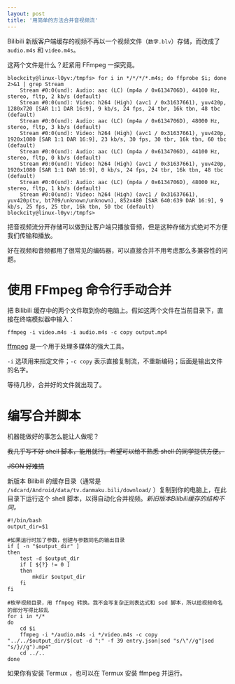 ```yaml
---
layout: post
title: '用简单的方法合并音视频流'
--- 
```

Bilibili 新版客户端缓存的视频不再以一个视频文件（```数字.blv```）存储，而改成了 ```audio.m4s``` 和 ```video.m4s```。

这两个文件是什么？赶紧用 FFmpeg 一探究竟。

```
blockcity@linux-l0yv:/tmpfs> for i in */*/*/*.m4s; do ffprobe $i; done 2>&1 | grep Stream
    Stream #0:0(und): Audio: aac (LC) (mp4a / 0x6134706D), 44100 Hz, stereo, fltp, 2 kb/s (default)
    Stream #0:0(und): Video: h264 (High) (avc1 / 0x31637661), yuv420p, 1280x720 [SAR 1:1 DAR 16:9], 9 kb/s, 24 fps, 24 tbr, 16k tbn, 48 tbc (default)
    Stream #0:0(und): Audio: aac (LC) (mp4a / 0x6134706D), 48000 Hz, stereo, fltp, 3 kb/s (default)
    Stream #0:0(und): Video: h264 (High) (avc1 / 0x31637661), yuv420p, 1920x1080 [SAR 1:1 DAR 16:9], 23 kb/s, 30 fps, 30 tbr, 16k tbn, 60 tbc (default)
    Stream #0:0(und): Audio: aac (LC) (mp4a / 0x6134706D), 44100 Hz, stereo, fltp, 0 kb/s (default)
    Stream #0:0(und): Video: h264 (High) (avc1 / 0x31637661), yuv420p, 1920x1080 [SAR 1:1 DAR 16:9], 0 kb/s, 24 fps, 24 tbr, 16k tbn, 48 tbc (default)
    Stream #0:0(und): Audio: aac (LC) (mp4a / 0x6134706D), 48000 Hz, stereo, fltp, 1 kb/s (default)
    Stream #0:0(und): Video: h264 (High) (avc1 / 0x31637661), yuv420p(tv, bt709/unknown/unknown), 852x480 [SAR 640:639 DAR 16:9], 9 kb/s, 25 fps, 25 tbr, 16k tbn, 50 tbc (default)
blockcity@linux-l0yv:/tmpfs>
```

把音视频流分开存储可以做到让客户端只播放音频，但是这种存储方式绝对不方便我们传输和播放。

好在视频和音频都用了很常见的编码器，可以直接合并不用考虑那么多兼容性的问题。

# 使用 FFmpeg 命令行手动合并

把 Bilibili 缓存中的两个文件取到你的电脑上。假如这两个文件在当前目录下，直接在终端模拟器中输入：

```ffmpeg -i video.m4s -i audio.m4s -c copy output.mp4```

[ffmpeg](https://ffmpeg.org/) 是一个用于处理多媒体的强大工具。

```-i``` 选项用来指定文件；```-c copy``` 表示直接复制流，不重新编码；后面是输出文件的名字。

等待几秒，合并好的文件就出现了。

# 编写合并脚本

机器能做好的事怎么能让人做呢？

~~我几乎写不好 shell 脚本，能用就行。希望可以给不熟悉 shell 的同学提供方便。~~

~~JSON 好难搞~~

新版本 Bilibili 的缓存目录（通常是 ```/sdcard/Android/data/tv.danmaku.bili/download/``` ）复制到你的电脑上，在此目录下运行这个 shell 脚本，以得自动化合并视频。*新旧版本Bilibili缓存的结构不同。*

```
#!/bin/bash
output_dir=$1

#如果运行时加了参数，创建与参数同名的输出目录
if [ -n "$output_dir" ]
then
    test -d $output_dir
    if [ ${?} != 0 ]
    then
        mkdir $output_dir
    fi
fi

#枚举视频目录，用 ffmpeg 转换。我不会写复杂正则表达式和 sed 脚本，所以给视频命名的部分写得比较乱
for i in */*
do
    cd $i
    ffmpeg -i */audio.m4s -i */video.m4s -c copy "../../$output_dir/$(cut -d ":" -f 39 entry.json|sed "s/\"//g"|sed "s/}//g").mp4"
    cd ../..
done
```

如果你有安装 Termux ，也可以在 Termux 安装 ffmpeg 并运行。
